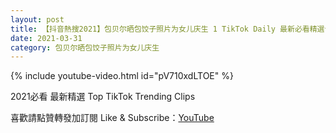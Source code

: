 ```yaml
---
layout: post
title: 【抖音熱搜2021】包贝尔晒包饺子照片为女儿庆生 1 TikTok Daily 最新必看精選合集2021 03 31
date: 2021-03-31
category: 包贝尔晒包饺子照片为女儿庆生
---
```


{% include youtube-video.html id="pV710xdLTOE" %}

2021必看 最新精選 Top TikTok Trending Clips

喜歡請點贊轉發加訂閱 Like & Subscribe：[YouTube](https://www.youtube.com/channel/UCAoR7VcanIPd04uEq_GIylA/videos)

